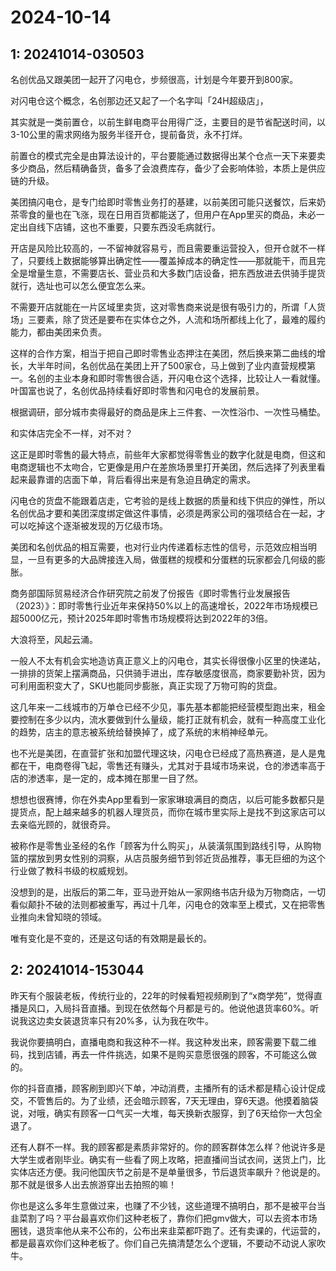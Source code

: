 # 2024-10-14

## 1: 20241014-030503

名创优品又跟美团一起开了闪电仓，步频很高，计划是今年要开到800家。

对闪电仓这个概念，名创那边还又起了一个名字叫「24H超级店」，

其实就是一类前置仓，以前生鲜电商平台用得广泛，主要目的是节省配送时间，以3-10公里的需求网络为服务半径开仓，提前备货，永不打烊。

前置仓的模式完全是由算法设计的，平台要能通过数据得出某个仓点一天下来要卖多少商品，然后精确备货，备多了会浪费库存，备少了会影响体验，本质上是供应链的升级。

美团搞闪电仓，是专门给即时零售业务打的基建，以前美团可能只送餐饮，后来奶茶零食的量也在飞涨，现在日用百货都能送了，但用户在App里买的商品，未必一定出自线下店铺，这也不重要，只要东西没毛病就行。

开店是风险比较高的，一不留神就容易亏，而且需要重运营投入，但开仓就不一样了，只要线上数据能够算出确定性——覆盖掉成本的确定性——那就能干，而且完全是增量生意，不需要店长、营业员和大多数门店设备，把东西放进去供骑手提货就行，选址也可以怎么便宜怎么来。

不需要开店就能在一片区域里卖货，这对零售商来说是很有吸引力的，所谓「人货场」三要素，除了货还是要布在实体仓之外，人流和场所都线上化了，最难的履约能力，都由美团来负责。

这样的合作方案，相当于把自己即时零售业态押注在美团，然后换来第二曲线的增长，大半年时间，名创优品在美团上开了500家仓，马上做到了业内直营规模第一。名创的主业本身和即时零售很合适，开闪电仓这个选择，比较让人一看就懂。叶国富也说了，名创优品持续看好即时零售和闪电仓的发展前景。

根据调研，部分城市卖得最好的商品是床上三件套、一次性浴巾、一次性马桶垫。

和实体店完全不一样，对不对？

这正是即时零售的最大特点，前些年大家都觉得零售业的数字化就是电商，但这和电商逻辑也不太吻合，它更像是用户在差旅场景里打开美团，然后选择了列表里看起来最靠谱的店面下单，背后看得出来是有急迫且确定的需求。

闪电仓的货盘不能跟着店走，它考验的是线上数据的质量和线下供应的弹性，所以名创优品才要和美团深度绑定做这件事情，必须是两家公司的强项结合在一起，才可以吃掉这个逐渐被发现的万亿级市场。

美团和名创优品的相互需要，也对行业内传递着标志性的信号，示范效应相当明显，一旦有更多的大品牌接连入局，做蛋糕的规模和分蛋糕的玩家都会几何级的膨胀。

商务部国际贸易经济合作研究院之前发了份报告《即时零售行业发展报告（2023）》：即时零售行业近年来保持50%以上的高速增长，2022年市场规模已超5000亿元，预计2025年即时零售市场规模将达到2022年的3倍。

大浪将至，风起云涌。

一般人不太有机会实地造访真正意义上的闪电仓，其实长得很像小区里的快递站，一排排的货架上摆满商品，只供骑手进出，库存敏感度很高，商家要勤补货，因为可利用面积变大了，SKU也能同步膨胀，真正实现了万物可购的货盘。

这几年来一二线城市的万单仓已经不少见，事先基本都能把经营模型跑出来，租金要控制在多少以内，流水要做到什么量级，能打正就有机会，就有一种高度工业化的趋势，店主的意志被系统给替换掉了，成了系统的末梢神经单元。

也不光是美团，在直营扩张和加盟代理这块，闪电仓已经成了高热赛道，是人是鬼都在干，电商卷得飞起，零售还有赚头，尤其对于县域市场来说，仓的渗透率高于店的渗透率，是一定的，成本摊在那里一目了然。

想想也很赛博，你在外卖App里看到一家家琳琅满目的商店，以后可能多数都只是提货点，配上越来越多的机器人理货员，而你在城市里实际上是找不到这家店可以去亲临光顾的，就很奇异。

被称作是零售业圣经的名作「顾客为什么购买」，从装潢氛围到路线引导，从购物篮的摆放到男女性别的洞察，从店员服务细节到邻近货品推荐，事无巨细的为这个行业做了教科书级的权威规划。

没想到的是，出版后的第二年，亚马逊开始从一家网络书店升级为万物商店，一切看似颠扑不破的法则都被重写，再过十几年，闪电仓的效率至上模式，又在把零售业推向未曾知晓的领域。

唯有变化是不变的，还是这句话的有效期是最长的。

## 2: 20241014-153044

昨天有个服装老板，传统行业的，22年的时候看短视频刷到了“x商学苑”，觉得直播是风口，入局抖音直播。到现在依然每个月都是亏的。他说他退货率60%。听说我这边卖女装退货率只有20%多，认为我在吹牛。

我说你要搞明白，直播电商和我这种不一样。我这种发出来，顾客需要下载二维码，找到店铺，再去一件件挑选，如果不是购买意愿很强的顾客，不可能这么做的。

你的抖音直播，顾客刷到即兴下单，冲动消费，主播所有的话术都是精心设计促成交，不管售后的。为了业绩，还会暗示顾客，7天无理由，穿6天退。他摸着脑袋说，对哦，确实有顾客一口气买一大堆，每天换新衣服穿，到了6天给你一大包全退了。

还有人群不一样。我的顾客都是素质非常好的。你的顾客群体怎么样？他说许多是大学生或者刚毕业。确实有一些看了网上攻略，把直播间当试衣间，送货上门，比实体店还方便。我问他国庆节之前是不是单量很多，节后退货率飙升？他说是的。那不就是很多人出去旅游穿出去拍照的嘛！

你也是这么多年生意做过来，也赚了不少钱，这些道理不搞明白，那不是被平台当韭菜割了吗？平台最喜欢你们这种老板了，靠你们把gmv做大，可以去资本市场圈钱，退货率他从来不公布的，公布出来韭菜都吓跑了。还有卖课的，代运营的，都是最喜欢你们这种老板了。你们自己先搞清楚怎么个逻辑，不要动不动说人家吹牛。

